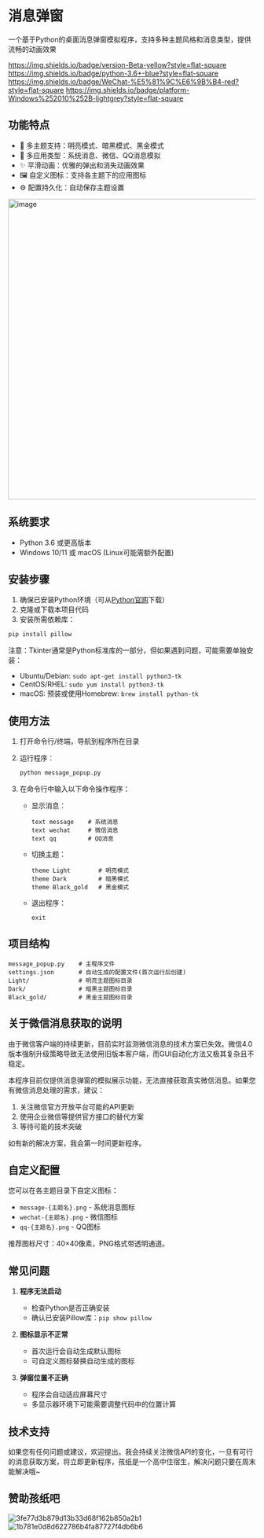# 消息弹窗

一个基于Python的桌面消息弹窗模拟程序，支持多种主题风格和消息类型，提供流畅的动画效果

https://img.shields.io/badge/version-Beta-yellow?style=flat-square
https://img.shields.io/badge/python-3.6+-blue?style=flat-square
https://img.shields.io/badge/WeChat-%E5%81%9C%E6%9B%B4-red?style=flat-square
https://img.shields.io/badge/platform-Windows%252010%252B-lightgrey?style=flat-square

## 功能特点

- 🎨 多主题支持：明亮模式、暗黑模式、黑金模式
- 📱 多应用类型：系统消息、微信、QQ消息模拟
- ✨ 平滑动画：优雅的弹出和消失动画效果
- 🖼️ 自定义图标：支持各主题下的应用图标
- ⚙️ 配置持久化：自动保存主题设置
<img width="585" height="612" alt="image" src="https://github.com/user-attachments/assets/17a2dc58-b9e2-470a-8194-d89dd80787e9" />


## 系统要求

- Python 3.6 或更高版本
- Windows 10/11 或 macOS (Linux可能需额外配置)

## 安装步骤

1. 确保已安装Python环境（可从[Python官网](https://www.python.org/downloads/)下载）
2. 克隆或下载本项目代码
3. 安装所需依赖库：

```bash
pip install pillow
```

注意：Tkinter通常是Python标准库的一部分，但如果遇到问题，可能需要单独安装：
- Ubuntu/Debian: `sudo apt-get install python3-tk`
- CentOS/RHEL: `sudo yum install python3-tk`
- macOS: 预装或使用Homebrew: `brew install python-tk`

## 使用方法

1. 打开命令行/终端，导航到程序所在目录
2. 运行程序：
   ```bash
   python message_popup.py
   ```
3. 在命令行中输入以下命令操作程序：

   - 显示消息：
     ```
     text message    # 系统消息
     text wechat     # 微信消息
     text qq         # QQ消息
     ```

   - 切换主题：
     ```
     theme Light        # 明亮模式
     theme Dark         # 暗黑模式
     theme Black_gold   # 黑金模式
     ```

   - 退出程序：
     ```
     exit
     ```

## 项目结构

```
message_popup.py    # 主程序文件
settings.json       # 自动生成的配置文件(首次运行后创建)
Light/              # 明亮主题图标目录
Dark/               # 暗黑主题图标目录
Black_gold/         # 黑金主题图标目录
```

## 关于微信消息获取的说明

由于微信客户端的持续更新，目前实时监测微信消息的技术方案已失效。微信4.0版本强制升级策略导致无法使用旧版本客户端，而GUI自动化方法又极其复杂且不稳定。

本程序目前仅提供消息弹窗的模拟展示功能，无法直接获取真实微信消息。如果您有微信消息处理的需求，建议：

1. 关注微信官方开放平台可能的API更新
2. 使用企业微信等提供官方接口的替代方案
3. 等待可能的技术突破

如有新的解决方案，我会第一时间更新程序。

## 自定义配置

您可以在各主题目录下自定义图标：
- `message-{主题名}.png` - 系统消息图标
- `wechat-{主题名}.png` - 微信图标
- `qq-{主题名}.png` - QQ图标

推荐图标尺寸：40×40像素，PNG格式带透明通道。

## 常见问题

1. **程序无法启动**
   - 检查Python是否正确安装
   - 确认已安装Pillow库：`pip show pillow`

2. **图标显示不正常**
   - 首次运行会自动生成默认图标
   - 可自定义图标替换自动生成的图标

3. **弹窗位置不正确**
   - 程序会自动适应屏幕尺寸
   - 多显示器环境下可能需要调整代码中的位置计算

## 技术支持

如果您有任何问题或建议，欢迎提出。我会持续关注微信API的变化，一旦有可行的消息获取方案，将立即更新程序，孩纸是一个高中住宿生，解决问题只要在周末能解决哦~

## 赞助孩纸吧
![3fe77d3b879d13b33d68f162b850a2b1](https://github.com/user-attachments/assets/f2f2ad4a-7e85-4e4d-9801-274c9d24c354)
![1b781e0d8d622786b4fa87727f4db6b6](https://github.com/user-attachments/assets/493aa610-0725-46e2-a37b-e2eca7c8542c)

